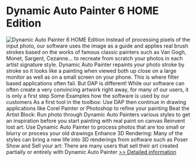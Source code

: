 # Dynamic Auto Painter 6 HOME Edition
![Dynamic Auto Painter 6 HOME Edition](https://mycommerce.akamaized.net/api/pimages/P300870669/BIG/300870669.JPG)
Instead of processing pixels of the input photo, our software uses the image as a guide and applies real brush strokes based on the works of famous classic painters such as Van Gogh, Monet, Sargent, Cezanne… to recreate from scratch your photos in each artist signature style. Dynamic Auto Painter repaints your photo stroke by stroke so it looks like a painting when viewed both up close on a large monitor as well as on a small screen on your phone. This is where filter based applications often fail. But DAP is different!
While our software can often create a very convincing artwork right away, for many of our users, it is only a first step Some Examples how the software is used by our customers
As a first tool in the toolbox: Use DAP then continue in drawing applications like Corel Painter or Photoshop to refine your painting
Beat the Artist Block: Run photo through Dynamic Auto Painters various styles to get an inspiration before you start painting with real paint on canvas
Reinvent lost art: Use Dynamic Auto Painter to process photos that are too small or blurry or process your old drawings
Enhance 3D Rendering: Many of the styles can bring a new life into 3D renderings from software such as Poser
Show and Sell your art: There are many users that sell their art created partially or entirely with Dynamic Auto Painter
[>> Detailed information](https://secure.shareit.com/shareit/product.html?productid=300870669&affiliateid=200057808)